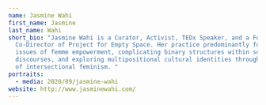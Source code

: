 ```yaml
---
name: Jasmine Wahi
first_name: Jasmine
last_name: Wahi
short_bio: "Jasmine Wahi is a Curator, Activist, TEDx Speaker, and a Founder and
  Co-Director of Project for Empty Space. Her practice predominantly focuses on
  issues of femme empowerment, complicating binary structures within social
  discourses, and exploring multipositional cultural identities through the lens
  of intersectional feminism. "
portraits:
  - media: 2020/09/jasmine-wahi
website: http://www.jasminewahi.com/
---
```

